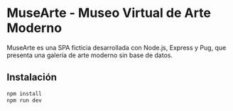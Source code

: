 # MuseArte - Museo Virtual de Arte Moderno

MuseArte es una SPA ficticia desarrollada con Node.js, Express y Pug, que presenta una galería de arte moderno sin base de datos.

## Instalación

```bash
npm install
npm run dev